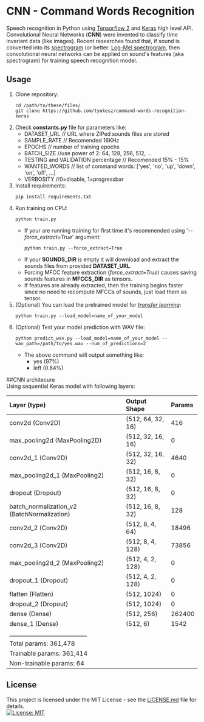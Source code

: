 CNN - Command Words Recognition
=========
Speech recognition in Python using [Tensorflow 2](https://www.tensorflow.org/alpha) and [Keras](https://www.tensorflow.org/versions/r2.0/api_docs/python/tf/keras) high level API.  
Convolutional Neural Networks (__CNN__) were invented to classify time invariant data (like images). Recent researches found that, if sound is converted into its [spectrogram](https://en.wikipedia.org/wiki/Spectrogram) (or better: [Log-Mel spectrogram](https://en.wikipedia.org/wiki/Mel-frequency_cepstrum), then convolutional neural networks can be applied on sound's features (aka spectrogram) for training speech recognition model.
## Usage
1. Clone repository:  
    ```cli
    cd /path/to/these/files/
    git clone https://github.com/tyukesz/command-words-recognition-keras
    ```
2. Check __constants.py__ file for parameters like:  
    * DATASET_URL // URL where ZIPed sounds files are stored
    * SAMPLE_RATE // Recomended 16KHz
    * EPOCHS // number of training epochs
    * BATCH_SIZE //use power of 2: 64, 128, 256, 512, ...
    * TESTING and VALIDATION percentage // Recomended 15% - 15%
    * WANTED_WORDS // list of command words: ['yes', 'no', 'up', 'down', 'on', 'off', ...]
    * VERBOSITY //0=disable, 1=progressbar 
3. Install requirements:
    ```cli
    pip install requirements.txt
    ```
4. Run training on CPU:
    ```cli
    python train.py
    ```
    * If your are running training for first time it's recommended using '_--force_extract=True_' argument:
        ```cli
        python train.py --force_extract=True
        ```
    * If your __SOUNDS_DIR__ is empty it will download and extract the sounds files from provided __DATASET_URL__.
    * Forcing MFCC feature extraction (_force_extract=True_) causes saving sounds features in __MFCCS_DIR__ as tensors.
    * If features are already extracted, then the training begins faster since no need to recompute MFCCs of sounds, just load them as tensor.
5. \(Optional) You can load the pretrained model for [_transfer learning_](https://en.wikipedia.org/wiki/Transfer_learning):
    ```cli
    python train.py --load_model=name_of_your_model
    ```
6. \(Optional) Test your model prediction with WAV file:
    ```cli
    python predict_wav.py --load_model=name_of_your_model --wav_path=/path/to/yes.wav --num_of_predictions=2
    ```
    * The above command will output something like: 
        * yes (97%)
        * left (0.84%)  
        
##CNN architecure  
Using sequential Keras model with following layers:

 Layer (type)                 | Output Shape       | Params                          |
 :---                         | :---               | :---                              |
 conv2d (Conv2D)              | (512, 64, 32, 16)  | 416    
 max_pooling2d (MaxPooling2D) | (512, 32, 16, 16)  | 0   
 conv2d_1 (Conv2D)            | (512, 32, 16, 32)  | 4640
 max_pooling2d_1 (MaxPooling2)| (512, 16, 8, 32)   | 0       
 dropout (Dropout)            | (512, 16, 8, 32)   | 0       
| batch_normalization_v2 (BatchNormalization)         | (512, 16, 8, 32)   | 128    
 conv2d_2 (Conv2D)            | (512, 8, 4, 64)    | 18496   
 conv2d_3 (Conv2D)            | (512, 8, 4, 128)   | 73856   
 max_pooling2d_2 (MaxPooling2)| (512, 4, 2, 128)   | 0       
 dropout_1 (Dropout)          | (512, 4, 2, 128)   | 0       
 flatten (Flatten)            | (512, 1024)        | 0       
 dropout_2 (Dropout)          | (512, 1024)        | 0       
 dense (Dense)                | (512, 256)         | 262400  
 dense_1 (Dense)              | (512, 6)           | 1542    
| ____________________________|
| Total params: 361,478| 
| Trainable params: 361,414| 
| Non-trainable params: 64| 

## License
This project is licensed under the MIT License  - see the [LICENSE.md](LICENSE.md) file for details.   
[![License: MIT](https://img.shields.io/badge/License-MIT-yellow.svg)](https://opensource.org/licenses/MIT)